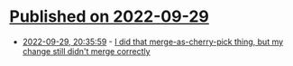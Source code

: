 # [Published on 2022-09-29](index.md)

* [2022-09-29, 20:35:59](https://lobste.rs/s/dcqonj/i_did_merge_as_cherry_pick_thing_my_change) - [I did that merge-as-cherry-pick thing, but my change still didn't merge correctly](https://devblogs.microsoft.com/oldnewthing/20220929-00/?p=107229)
